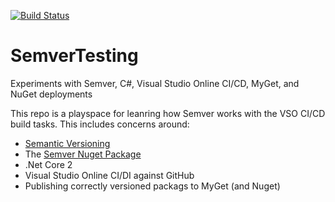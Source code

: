 [![Build Status](https://fuselabs.visualstudio.com/SDK_v4/_apis/build/status/experimental/(Scratch)%20Leaning%20how%20to%20Build%20and%20Sign)](https://fuselabs.visualstudio.com/SDK_v4/_build/latest?definitionId=305)

# SemverTesting
Experiments with Semver, C#, Visual Studio Online CI/CD, MyGet, and NuGet deployments

This repo is a playspace for leanring how Semver works with the VSO CI/CD build tasks. This includes concerns around:
* [Semantic Versioning](https://semver.org/)
* The [Semver Nuget Package](https://www.nuget.org/packages/semver/)
* .Net Core 2
* Visual Studio Online CI/DI against GitHub
* Publishing correctly versioned packags to MyGet (and Nuget)

